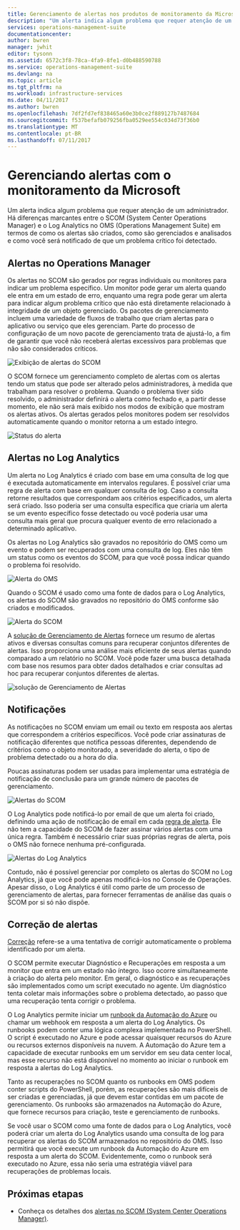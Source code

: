 ```yaml
---
title: Gerenciamento de alertas nos produtos de monitoramento da Microsoft | Microsoft Docs
description: "Um alerta indica algum problema que requer atenção de um administrador.  Este artigo descreve as diferenças na forma como os alertas são criados e gerenciados no SCOM (System Center Operations Manager) e no Log Analytics, além de fornecer as melhores práticas ao aproveitar os dois produtos para uma estratégia de gerenciamento de alertas híbridos."
services: operations-management-suite
documentationcenter: 
author: bwren
manager: jwhit
editor: tysonn
ms.assetid: 6572c3f8-78ca-4fa9-8fe1-d0b488590788
ms.service: operations-management-suite
ms.devlang: na
ms.topic: article
ms.tgt_pltfrm: na
ms.workload: infrastructure-services
ms.date: 04/11/2017
ms.author: bwren
ms.openlocfilehash: 7df2fd7ef838465a60e3b0ce2f889127b7487684
ms.sourcegitcommit: f537befafb079256fba0529ee554c034d73f36b0
ms.translationtype: MT
ms.contentlocale: pt-BR
ms.lasthandoff: 07/11/2017
---
```

# <a name="managing-alerts-with-microsoft-monitoring"></a>Gerenciando alertas com o monitoramento da Microsoft
Um alerta indica algum problema que requer atenção de um administrador.  Há diferenças marcantes entre o SCOM (System Center Operations Manager) e o Log Analytics no OMS (Operations Management Suite) em termos de como os alertas são criados, como são gerenciados e analisados e como você será notificado de que um problema crítico foi detectado.

## <a name="alerts-in-operations-manager"></a>Alertas no Operations Manager
Os alertas no SCOM são gerados por regras individuais ou monitores para indicar um problema específico.  Um monitor pode gerar um alerta quando ele entra em um estado de erro, enquanto uma regra pode gerar um alerta para indicar algum problema crítico que não está diretamente relacionado à integridade de um objeto gerenciado.  Os pacotes de gerenciamento incluem uma variedade de fluxos de trabalho que criam alertas para o aplicativo ou serviço que eles gerenciam.  Parte do processo de configuração de um novo pacote de gerenciamento trata de ajustá-lo, a fim de garantir que você não receberá alertas excessivos para problemas que não são considerados críticos.

![Exibição de alertas do SCOM](media/operations-management-suite-monitoring-alerts/scom-alert-view.png)

O SCOM fornece um gerenciamento completo de alertas com os alertas tendo um status que pode ser alterado pelos administradores, à medida que trabalham para resolver o problema.  Quando o problema tiver sido resolvido, o administrador definirá o alerta como fechado e, a partir desse momento, ele não será mais exibido nos modos de exibição que mostram os alertas ativos.  Os alertas gerados pelos monitores podem ser resolvidos automaticamente quando o monitor retorna a um estado íntegro.

![Status do alerta](media/operations-management-suite-monitoring-alerts/scom-alert-status.png)

## <a name="alerts-in-log-analytics"></a>Alertas no Log Analytics
Um alerta no Log Analytics é criado com base em uma consulta de log que é executada automaticamente em intervalos regulares.  É possível criar uma regra de alerta com base em qualquer consulta de log.  Caso a consulta retorne resultados que correspondam aos critérios especificados, um alerta será criado.  Isso poderia ser uma consulta específica que criaria um alerta se um evento específico fosse detectado ou você poderia usar uma consulta mais geral que procura qualquer evento de erro relacionado a determinado aplicativo.

Os alertas no Log Analytics são gravados no repositório do OMS como um evento e podem ser recuperados com uma consulta de log.  Eles não têm um status como os eventos do SCOM, para que você possa indicar quando o problema foi resolvido.

![Alerta do OMS](media/operations-management-suite-monitoring-alerts/oms-alert.png)

Quando o SCOM é usado como uma fonte de dados para o Log Analytics, os alertas do SCOM são gravados no repositório do OMS conforme são criados e modificados.  

![Alerta do SCOM](media/operations-management-suite-monitoring-alerts/scom-alert.png)

A [solução de Gerenciamento de Alertas](http://technet.microsoft.com/library/mt484092.aspx) fornece um resumo de alertas ativos e diversas consultas comuns para recuperar conjuntos diferentes de alertas.  Isso proporciona uma análise mais eficiente de seus alertas quando comparado a um relatório no SCOM.  Você pode fazer uma busca detalhada com base nos resumos para obter dados detalhados e criar consultas ad hoc para recuperar conjuntos diferentes de alertas.

![solução de Gerenciamento de Alertas](media/operations-management-suite-monitoring-alerts/alert-management.png)

## <a name="notifications"></a>Notificações
As notificações no SCOM enviam um email ou texto em resposta aos alertas que correspondem a critérios específicos.  Você pode criar assinaturas de notificação diferentes que notifica pessoas diferentes, dependendo de critérios como o objeto monitorado, a severidade do alerta, o tipo de problema detectado ou a hora do dia.

Poucas assinaturas podem ser usadas para implementar uma estratégia de notificação de conclusão para um grande número de pacotes de gerenciamento.

![Alertas do SCOM](media/operations-management-suite-monitoring-alerts/alerts-overview-scom.png)

O Log Analytics pode notificá-lo por email de que um alerta foi criado, definindo uma ação de notificação de email em cada [regra de alerta](http://technet.microsoft.com/library/mt614775.aspx).  Ele não tem a capacidade do SCOM de fazer assinar vários alertas com uma única regra.  Também é necessário criar suas próprias regras de alerta, pois o OMS não fornece nenhuma pré-configurada.

![Alertas do Log Analytics](media/operations-management-suite-monitoring-alerts/alerts-overview-oms.png)

Contudo, não é possível gerenciar por completo os alertas do SCOM no Log Analytics, já que você pode apenas modificá-los no Console de Operações.  Apesar disso, o Log Analytics é útil como parte de um processo de gerenciamento de alertas, para fornecer ferramentas de análise das quais o SCOM por si só não dispõe.

## <a name="alert-remediation"></a>Correção de alertas
[Correção](http://technet.microsoft.com/library/mt614775.aspx) refere-se a uma tentativa de corrigir automaticamente o problema identificado por um alerta.

O SCOM permite executar Diagnóstico e Recuperações em resposta a um monitor que entra em um estado não íntegro.  Isso ocorre simultaneamente à criação do alerta pelo monitor.  Em geral, o diagnóstico e as recuperações são implementados como um script executado no agente.  Um diagnóstico tenta coletar mais informações sobre o problema detectado, ao passo que uma recuperação tenta corrigir o problema.

O Log Analytics permite iniciar um [runbook da Automação do Azure](https://azure.microsoft.com/documentation/services/automation/) ou chamar um webhook em resposta a um alerta do Log Analytics.  Os runbooks podem conter uma lógica complexa implementada no PowerShell.  O script é executado no Azure e pode acessar quaisquer recursos do Azure ou recursos externos disponíveis na nuvem.  A Automação do Azure tem a capacidade de executar runbooks em um servidor em seu data center local, mas esse recurso não está disponível no momento ao iniciar o runbook em resposta a alertas do Log Analytics.

Tanto as recuperações no SCOM quanto os runbooks em OMS podem conter scripts do PowerShell, porém, as recuperações são mais difíceis de ser criadas e gerenciadas, já que devem estar contidas em um pacote de gerenciamento.  Os runbooks são armazenados na Automação do Azure, que fornece recursos para criação, teste e gerenciamento de runbooks.

Se você usar o SCOM como uma fonte de dados para o Log Analytics, você poderá criar um alerta do Log Analytics usando uma consulta de log para recuperar os alertas do SCOM armazenados no repositório do OMS.  Isso permitirá que você execute um runbook da Automação do Azure em resposta a um alerta do SCOM.  Evidentemente, como o runbook será executado no Azure, essa não seria uma estratégia viável para recuperações de problemas locais.

## <a name="next-steps"></a>Próximas etapas
* Conheça os detalhes dos [alertas no SCOM (System Center Operations Manager)](https://technet.microsoft.com/library/hh212913.aspx).

